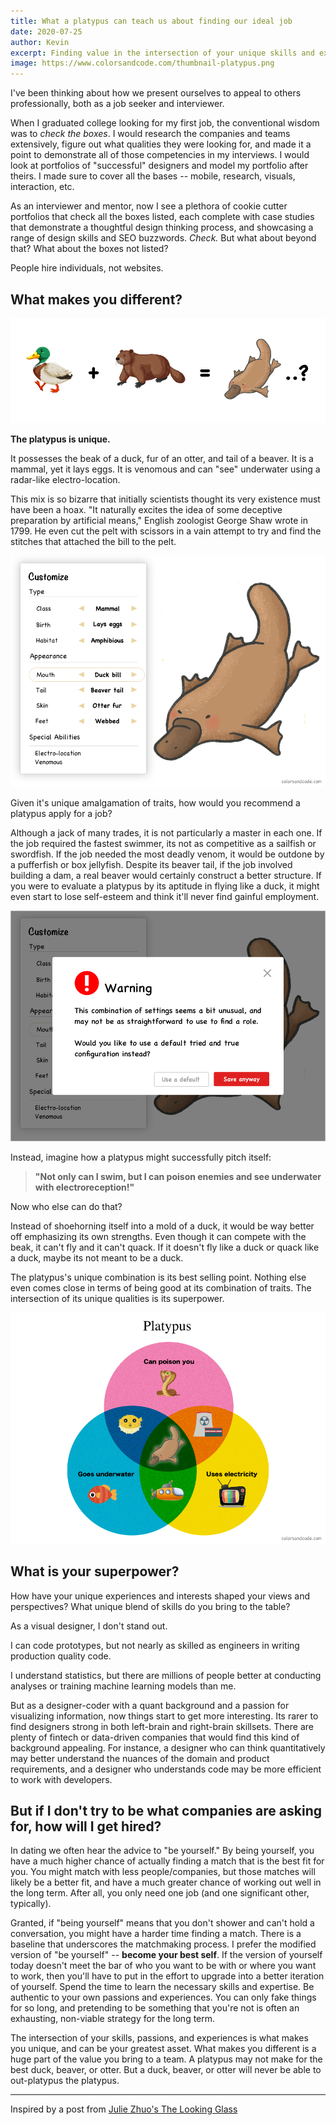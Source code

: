 ```yaml
---
title: What a platypus can teach us about finding our ideal job
date: 2020-07-25
author: Kevin
excerpt: Finding value in the intersection of your unique skills and experiences.
image: https://www.colorsandcode.com/thumbnail-platypus.png
---
```

I've been thinking about how we present ourselves to appeal to others professionally, both as a job seeker and interviewer. 

When I graduated college looking for my first job, the conventional wisdom was to *check the boxes*. I would research the companies and teams extensively, figure out what qualities they were looking for, and made it a point to demonstrate all of those competencies in my interviews. I would look at portfolios of "successful" designers and model my portfolio after theirs. I made sure to cover all the bases -- mobile, research, visuals, interaction, etc.

As an interviewer and mentor, now I see a plethora of cookie cutter portfolios that check all the boxes listed, each complete with case studies that demonstrate a thoughtful design thinking process, and showcasing a range of design skills and SEO buzzwords. *Check.* But what about beyond that? What about the boxes not listed?

People hire individuals, not websites.

## What makes you different?

![platypus fusion](../src/assets/platypus/fusion.png)

**The platypus is unique.**

It possesses the beak of a duck, fur of an otter, and tail of a beaver. It is a mammal, yet it lays eggs. It is venomous and can "see" underwater using a radar-like electro-location.

This mix is so bizarre that initially scientists thought its very existence must have been a hoax. "It naturally excites the idea of some deceptive preparation by artificial means," English zoologist George Shaw wrote in 1799. He even cut the pelt with scissors in a vain attempt to try and find the stitches that attached the bill to the pelt.

![platypus customize](../src/assets/platypus/customize.png)

Given it's unique amalgamation of traits, how would you recommend a platypus apply for a job?

Although a jack of many trades, it is not particularly a master in each one. If the job required the fastest swimmer, its not as competitive as a sailfish or swordfish. If the job needed the most deadly venom, it would be outdone by a pufferfish or box jellyfish. Despite its beaver tail, if the job involved building a dam, a real beaver would certainly construct a better structure. If you were to evaluate a platypus by its aptitude in flying like a duck, it might even start to lose self-esteem and think it'll never find gainful employment.

![platypus warning](../src/assets/platypus/customize-warning.png)
 
Instead, imagine how a platypus might successfully pitch itself:

>  **"Not only can I swim, but I can poison enemies and see underwater
> with electroreception!"**

Now who else can do that? 

Instead of shoehorning itself into a mold of a duck, it would be way better off emphasizing its own strengths. Even though it can compete with the beak, it can't fly and it can't quack. If it doesn't fly like a duck or quack like a duck, maybe its not meant to be a duck.

The platypus's unique combination is its best selling point. Nothing else even comes close in terms of being good at its combination of traits. The intersection of its unique qualities is its superpower.


![platypus venn-diagram](../src/assets/platypus/venn-diagram.png)

## What is your superpower?

How have your unique experiences and interests shaped your views and perspectives? What unique blend of skills do you bring to the table?

As a visual designer, I don't stand out.

I can code prototypes, but not nearly as skilled as engineers in writing production quality code.

I understand statistics, but there are millions of people better at conducting analyses or training machine learning models than me.

But as a designer-coder with a quant background and a passion for visualizing information, now things start to get more interesting. Its rarer to find designers strong in both left-brain and right-brain skillsets. There are plenty of fintech or data-driven companies that would find this kind of background appealing. For instance, a designer who can think quantitatively may better understand the nuances of the domain and product requirements, and a designer who understands code may be more efficient to work with developers.

## But if I don't try to be what companies are asking for, how will I get hired?

In dating we often hear the advice to "be yourself." By being yourself, you have a much higher chance of actually finding a match that is the best fit for you. You might match with less people/companies, but those matches will likely be a better fit, and have a much greater chance of working out well in the long term. After all, you only need one job (and one significant other, typically). 

Granted, if "being yourself" means that you don't shower and can't hold a conversation, you might have a harder time finding a match. There is a baseline that underscores the matchmaking process. I prefer the modified version of "be yourself" -- **become your best self**. If the version of yourself today doesn't meet the bar of who you want to be with or where you want to work, then you'll have to put in the effort to upgrade into a better iteration of yourself. Spend the time to learn the necessary skills and expertise. Be authentic to your own passions and experiences. You can only fake things for so long, and pretending to be something that you're not is often an exhausting, non-viable strategy for the long term.

The intersection of your skills, passions, and experiences is what makes you unique, and can be your greatest asset. What makes you different is a huge part of the value you bring to a team. A platypus may not make for the best duck, beaver, or otter. But a duck, beaver, or otter will never be able to out-platypus the platypus.

----

Inspired by a post from [Julie Zhuo's The Looking Glass](https://lg.substack.com/p/the-looking-glass-candidates-companies)